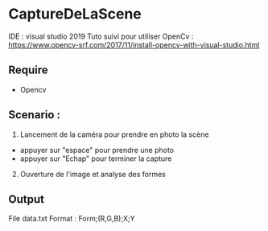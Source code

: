# CaptureDeLaScene

IDE : visual studio 2019
Tuto suivi pour utiliser OpenCv : https://www.opencv-srf.com/2017/11/install-opencv-with-visual-studio.html 

## Require
  - Opencv

## Scenario :
1. Lancement de la caméra pour prendre en photo la scène
  - appuyer sur "espace" pour prendre une photo
  - appuyer sur "Echap" pour terminer la capture
2. Ouverture de l'image et analyse des formes

## Output
File data.txt
Format :
Form;(R,G,B);X;Y
